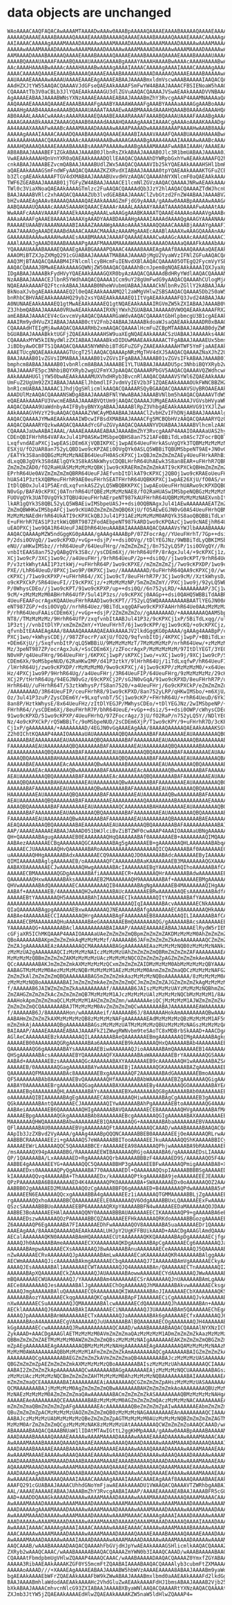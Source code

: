 # data objects are unchanged

    WAoAAAACAAQFAQACAwAAAAMTAAAADwAAAw0AAABpAAAAAQAAAAEAAAABAAAAAQAAAAEAAAAB
    AAAAAQAAAAEAAAABAAAAAQAAAAEAAAABAAAAAQAAAAEAAAABAAAAAQAAAAEAAAACAAAAAgAA
    AAIAAAACAAAAAgAAAAMAAAADAAAAAwAAAAMAAAADAAAAAwAAAAMAAAADAAAAAwAAAAMAAAAD
    AAAAAwAAAAMAAAADAAAAAwAAAAMAAAADAAAAAwAAAAMAAAADAAAAAwAAAAMAAAADAAAAAwAA
    AAMAAAADAAAABAAAAAQAAAAEAAAABAAAAAQAAAAEAAAABAAAAAQAAAAEAAAABAAAAAUAAAAF
    AAAABQAAAAUAAAAFAAAABQAAAAUAAAAGAAAABgAAAAYAAAAHAAAABwAAAAcAAAAHAAAABwAA
    AAcAAAAHAAAABwAAAAcAAAAHAAAABwAAAAgAAAAIAAAACAAAAAgAAAAIAAAACAAAAAgAAAAI
    AAAACAAAAAQAAAAEAAAABAAAAAQAAAAEAAAABAAAAAUAAAADAAAAAQAAAAEAAAABAAAAAwAA
    AAUAAAAEAAAAAwAAAAUAAAAEAAAEAgAAAAEABAAJAAAABmxldmVscwAAABAAAAAIAAQACQAA
    AAdHZXJtYW55AAQACQAAAAVJdGFseQAEAAkAAAAFSmFwYW4ABAAJAAAACFBSIENoaW5hAAQA
    CQAAAAtTb3V0aCBLb3JlYQAEAAkAAAAGU3dlZGVuAAQACQAAAAJVSwAEAAkAAAADVVNBAAAE
    AgAAAAEABAAJAAAABWNsYXNzAAAAEAAAAAEABAAJAAAABmZhY3RvcgAAAP4AAAMNAAAAaQAA
    AAQAAAAEAAAAAQAAAAEAAAABAAAAFgAAABYAAAAWAAAAFgAAABYAAAAaAAAAGgAAABoAAAAe
    AAAAHgAAAB4AAAAeAAAABQAAAAUAAAATAAAAEwAAABMAAAAdAAAAHQAAAB0AAAAdAAAAHQAA
    AB0AAAALAAAACwAAAAsAAAARAAAAEQAAABEAAAARAAAAFAAAABQAAAAUAAAAFAAAABgAAAAY
    AAAAGAAAABkAAAAZAAAAGQAAAB0AAAAdAAAAHQAAAAgAAAAIAAAACgAAAAoAAAAKAAAADgAA
    AA4AAAAXAAAAFwAAABcAAAAMAAAADAAAAAwAAAAPAAAADwAAAA8AAAAPAAAAHwAAAB8AAAAf
    AAAAAgAAAAIAAAACAAAADQAAABAAAAAQAAAAEAAAABIAAAAVAAAAFQAAABUAAAAHAAAABwAA
    AAkAAAAHAAAACQAAAAkAAAAcAAAAHAAAABwAAAAGAAAABgAAAA4AAAAIAAAAAwAAABcAAAAP
    AAAAHQAAAAQAAAAEAAAABAAAABsAAAAPAAAAAwAAABgAAAAMAAAAFwAABAIAAAH/AAAAEAAA
    AB8ABAAJAAAABEF1ZGkABAAJAAAAB0JlbnRsZXkABAAJAAAAB0Jlc3R1bmUABAAJAAAAA0JN
    VwAEAAkAAAAHQnVnYXR0aQAEAAkAAAADQllEAAQACQAAAAhDYWRpbGxhYwAEAAkAAAAFQ2hl
    cnkABAAJAAAABEZvcmQABAAJAAAABUdlZWx5AAQACQAAAAVIb25kYQAEAAkAAAAHSHl1bmRh
    aQAEAAkAAAAGSmFndWFyAAQACQAAAAZKZXRvdXIABAAJAAAAA0tpYQAEAAkAAAAKTGFuZCBS
    b3ZlcgAEAAkAAAAFTGV4dXMABAAJAAAABUxvdHVzAAQACQAAAAhNYXNlcmF0aQAEAAkAAAAF
    TWF6ZGEABAAJAAAAB01jTGFyZW4ABAAJAAAACE1lcmNlZGVzAAQACQAAAAJNRwAEAAkAAAAK
    TWl0c3ViaXNoaQAEAAkAAAAGTmlzc2FuAAQACQAAAAdQb3JzY2hlAAQACQAAAAZTdWJhcnUA
    BAAJAAAABVRlc2xhAAQACQAAAAZUb3lvdGEABAAJAAAAClZvbGtzd2FnZW4ABAAJAAAABVZv
    bHZvAAAEAgAAAv8AAAAQAAAAAQAEAAkAAAAGZmFjdG9yAAAA/gAAAw0AAABpAAAAAwAAAGAA
    AABQAAAAUQAAAAcAAAA5AAAAKQAAACEAAAArAAAALAAAAAYAAAATAAAAOAAAAFwAAAAtAAAA
    WwAAAFcAAAAVAAAAFAAAAEkAAAAqAAAALwAAAGgAAABKAAAATQAAAE4AAAAoAAAAVgAAABcA
    AAAaAAAAFgAAAE8AAAA1AAAAXgAAADYAAABDAAAAHgAAAAIAAAAdAAAAQgAAAGYAAAANAAAA
    RAAAAEUAAABVAAAANAAAABIAAAAZAAAAWgAAAAoAAAA3AAAAQQAAACAAAABjAAAAYgAAAFIA
    AAA7AAAAOgAAADEAAABdAAAACAAAACMAAAAzAAAAMgAAAEcAAABlAAAAXwAAAGQAAAAnAAAA
    GAAAAA8AAAAwAAAAHwAAAEsAAABMAAAAJAAAAFQAAAAEAAAACwAAAGcAAAAcAAAAEAAAACIA
    AAAlAAAAJgAAAD8AAABAAAAAPgAAAFMAAAAMAAAAWAAAAAkAAAAOAAAAaQAAAFkAAAAbAAAA
    YQAAAAUAAAABAAAAEQAAAEgAAABGAAAAPQAAAC4AAAA8AAAEAgAAAf8AAAAQAAAAaQAEAAkA
    AAAOMiBTZXJpZXMgQ291cGUABAAJAAAAATMABAAJAAAADjMgU2VyaWVzIFNlZGFuAAQACQAA
    AAQ3MjBTAAQACQAAABM4IFNlcmllcyBHcmFuIENvdXBlAAQACQAAAA05OTEgQ2FycmVyYSBT
    AAQACQAAAAJBMwAEAAkAAAAGQWNjZW50AAQACQAAAAhBcnJpem8gNQAEAAkAAAAIQXJyaXpv
    IDgABAAJAAAABkFydHVyYQAEAAkAAAAGQXR0byAzAAQACQAAAAdBdHRyYWdlAAQACQAAAANC
    NzAABAAJAAAACEJlbnR5YWdhAAQACQAAAA1Ccm9uY28gUmFwdG9yAAQACQAAAAhCUlogMjAy
    NQAEAAkAAAAFQ2FtcnkABAAJAAAAB0NheWVubmUABAAJAAAACkNlbnRvZGllY2kABAAJAAAA
    BkNoaXJvbgAEAAkAAAAEQ2l0eQAEAAkAAAAMQ2l2aWMgVHlwZSBSAAQACQAAAA5Db250aW5l
    bnRhbCBHVAAEAAkAAAAHQ29yb2xsYQAEAAkAAAAEQ1ItVgAEAAkAAAAFQ3Jvd24ABAAJAAAA
    A0NUNAAEAAkAAAAEQ1gtMwAEAAkAAAAEQ1gtNQAEAAkAAAAIRGVmZW5kZXIABAAJAAAAB0Vt
    Z3JhbmQABAAJAAAAA0VRUwAEAAkAAAAIRXNjYWxhZGUABAAJAAAAA0VWOQAEAAkAAAAFRXZp
    amEABAAJAAAACEV4cGxvcmVyAAQACQAAAARGaWdvAAQACQAAAAtGbHlpbmcgU3B1cgAEAAkA
    AAAIRm9ydHVuZXIABAAJAAAAB0ctV2Fnb24ABAAJAAAABkdoaWJsaQAEAAkAAAADR0xBAAQA
    CQAAAAdHTEIgMjAwAAQACQAAAARHb2xmAAQACQAAAAlHcmFuZCBpMTAABAAJAAAAB0dyZWNh
    bGUABAAJAAAABkktUGFjZQAEAAkAAAAHSW9uaXEgNQAEAAkAAAACSzUABAAJAAAAAks4AAQA
    CQAAAAxMYW5kIENydWlzZXIABAAJAAAABkxDIDUwMAAEAAkAAAACTFgABAAJAAAAEUx5bmsg
    JiBDbyAwOCBFTS1QAAQACQAAAA5NYWNhbiBTdGFuZGFyZAAEAAkAAAAHTWF5YmFjaAAEAAkA
    AAAETUcgNQAEAAkAAAAGTUcgT25lAAQACQAAAApNRzMgTHV4dXJ5AAQACQAAAAZNaXJhZ2UA
    BAAJAAAAB01vZGVsIDMABAAJAAAAB01vZGVsIFgABAAJAAAAB01vZGVsIFkABAAJAAAAB01v
    bmphcm8ABAAJAAAAB01vbnRlcm8ABAAJAAAABE1YLTUABAAJAAAADU5pc3NhbiBQYXRyb2wA
    BAAJAAAAFE5pc3NhbiBQYXRyb2wgU2FmYXJpAAQACQAAAARPbGV5AAQACQAAAAVQZWdhcwAE
    AAkAAAAHUGljYW50bwAEAAkAAAAMUXVhdHRyb3BvcnRlAAQACQAAAAVSYWl6ZQAEAAkAAAAL
    UmFuZ2UgUm92ZXIABAAJAAAAElJhbmdlIFJvdmVyIEV2b3F1ZQAEAAkAAAAOUkFWNCBBZHZl
    bnR1cmUABAAJAAAAC1JhdjQgSHlicmlkAAQACQAAAARSQyBGAAQACQAAAAVSUyBROAAEAAkA
    AAADUlMzAAQACQAAAANSWDgABAAJAAAABFNlYWwABAAJAAAABVNlbm5hAAQACQAAAAVTdW5u
    eQAEAAkAAAAFU3VwcmEABAAJAAAABVQtUm9jAAQACQAAAAJUMgAEAAkAAAAJVGVsbHVyaWRl
    AAQACQAAAA9UaWdnbyA4IFBybyBNYXgABAAJAAAABlRpZ3VhbgAEAAkAAAAHVG91YXJlZwAE
    AAkAAAAGVHVzY29uAAQACQAAAAZVWCAyMDAABAAJAAAAClZvbHZvIFhDNjAABAAJAAAAAlgx
    AAQACQAAAAJYMwAEAAkAAAAIWDcwIFBsdXMABAAJAAAACFg5MCBQbHVzAAQACQAAAARYQzQw
    AAQACQAAAARYQzkwAAQACQAAAAdYcGFuZGVyAAQACQAAAANYVDUABAAJAAAABVlhcmlzAAQA
    CQAAAAJaUwAABAIAAAL/AAAAEAAAAAEABAAJAAAABmZhY3RvcgAAAP4AAAIOAAAAaUAS2hys
    CDEnQBIFHrhR64VAFAxJul41P0ASKwIMSbpeQBHS8an7521AFeBBiTdLx0ASc7ZFocrBQBTd
    LxqfvndAEaPXCj1wpEASiDEm6XjVQBIKPXCj1wpAE64UeuFHrkASuVgQYk3TQBMzMzMzMzNA
    ESXjU/fO2UAR8an752yLQBD1wo9cKPZAEi0OVgQYk0ASLQ5WBBiTQBUMSbpeNT9AE+JN0vGp
    /EATYk3S8an8QBGzMzMzMzNAEB64UeuFH0AScKPXCj1xQBJmZmZmZmZAEy4UeuFHrkARhBiT
    dLxqQBJgQYk3S8dAElgQYk3S8kASNkWhysCDQBLHrhR64UhAEwk3S8an8EAR+uFHrhR7QBRm
    ZmZmZmZAD0/fO2RaHUASMzMzMzMzQBKj1wo9cKRAERmZmZmZmkATI9cKPXCkQBHmZmZmZmZA
    EPrhR64Ue0AVZmZmZmZmQBRR64UeuFJAEfvnbItDlkAT9cKPXCj2QBOj1wo9cKRAEoUeuFHr
    hUAS41P3ztkXQBMeuFHrhR9AE0euFHrhSEATFHrhR64UQBKKPXCj1wpAE26XjU/fO0AS/vnb
    ItDlQBOxJul41P5AErdLxqfvnkASZ2yLQ5WBQBKKPXCj1wpAEoUeuFHrhUARwo9cKPXDQBQJ
    N0vGp/BAFA9cKPXCj0ATnrhR64UfQBEzMzMzMzNAE8/fO2RaHUASwIMSbpeNQBGzMzMzMzNA
    FUOVgQYk3UATOVgQYk3TQBU4UeuFHrhAErpeNT987kAUFHrhR64UQBMzMzMzMzNAEXvnbItD
    lkAR1gQYk3S8QBL52yLQ5WBAEiwIMSbpeUASJ++dsi0OQBNAgxJul41AEwAAAAAAAEATZmZm
    ZmZmQBWHKwIMSbpAFCj1wo9cKUAOZmZmZmZmQBQ6XjU/fO5AEwEGJN0vG0AS4UeuFHrhQBMz
    MzMzMzNAEdHrhR64UkATI9cKPXCkQBJJul41P31AEzMzMzMzM0ARQYk3S8aoQBQBBiTdLxtA
    E+uFHrhR7EAS1P3ztkWiQBRT987ZFodAEbpeNT987kARD1wo9cKPQAzCj1wo9cNAEjhR64Ue
    uEAOPXCj1wo9QA1R64UeuFJAEDhR64UeuAAABAIAAAABAAQACQAAAAVsYWJlbAAAABAAAAAB
    AAQACQAAAApMZW5ndGggKG0pAAAA/gAAAg4AAABpP/07ZFocrAg//YUeuFHrhT/7Gp++dsi0
    P/2dsi0OVgQ//1wo9cKPXD/+vGp++dsjP/++dsi0OVg//tDlYEGJNz/9WBBiTdLyQBKIMSbp
    eNU//aHKwIMSbz//rhR64UeuP/64UeuFHrg//mZmZmZmZj/8n752yLQ5P/1si0OVgQY//Rqf
    vnbItEAAS8an752yQABgQYk3S8c//ysCDEm6Xj//HrhR64UfP/8rAgxJul4/+9cKPXCj1z/7
    XCj1wo9cP/3XCj1wo9c//a4UeuFHrj/9rhR64UeuP/2p++dsi0Q//j1wo9cKPT/9rhR64Ueu
    P/v3ztkWhytAAI1P3ztkWj/+uFHrhR64P/1wo9cKPXE//mZmZmZmZj/7wo9cKPXDP/1wo9cK
    PXE//LhR64UeuD/8PXCj1wo9P/0KPXCj1wo//AAAAAAAAD/6uFHrhR64QAA9cKPXCj0//wo9
    cKPXCj/71wo9cKPXP/+uFHrhR64//XCj1wo9cT/8euFHrhR7P/3Cj1wo9cM//XztkWhysD/+
    o9cKPXCkP/5R64UeuFI//I9cKPXCjz/+zMzMzMzNP/5mZmZmZmY//PXCj1wo9j/92yLQ5WBC
    P/0WhysCDEo//j1wo9cKPT/91wo9cKPXP/up++dsi0Q//6n752yLRD/+AAAAAAAAP/3Cj1wo
    9cM/+zMzMzMzM0ABHrhR64UfP/5ul41P3zs//o9cKPXCj0AAGp++dsi0QAHQ5WBBiTdAABR6
    4UeuFEAAFocrAgxKQAAUeuFHrhRAAD1wo9cKPT//752yLQ5WQAAAAAAAAABAATlYEGJN00AA
    eNT987ZGP/+dsi0OVgQ//nrhR64Uez/9BiTdLxqgQAFwo9cKPXFAAHrhR64Ue0AAzMzMzMzN
    P/rhR64UeuFAAisCDEm6Xj/+vGp++dsjP/2ZmZmZmZo//gAAAAAAAD/+AAAAAAAAQAAMSbpe
    NT8//TMzMzMzMz/9HrhR64UfP/zxqfvnbItAABJul41P3z/9cKPXCj1xP/5BiTdLxqg//ul4
    1P3ztj//vnbItDlYP/xmZmZmZmY/+YUeuFHrhT/6j1wo9cKPP/qj1wo9cKQ/+o9cKPXCjz/7
    qfvnbItEAAAEAgAAA/8AAAAQAAAAAQAEAAkAAAAJV2lkdGggKG0pAAAA/gAAAg4AAABpP/cK
    PXCj1wo/+kWhysCDEj//987ZFocrP/aXjU/fO2Q/9qfvnbItDj/4KPXCj1wpP/+BBiTdLxs/
    +DEm6XjU/j/5xqfvnbItP/qLQ5WBBiU/9MzMzMzMzT/7MzMzMzMzP/nrhR64Uew/+zMzMzMz
    Mz/3peNT987ZP/ocrAgxJuk/+SsCDEm6Xj/zZFocrAgxP/MzMzMzMzM/97ItDlYEGT/3YEGJ
    N0vHP/q4UeuFHrg/964UeuFHrj/6KPXCj1wpP/sKPXCj1wo/+vXCj1wo9j/9XCj1wo9cP/Ss
    CDEm6Xk/9oMSbpeNUD/62RaHKwIMP/d41P3ztkY/9lHrhR64Uj/1iTdLxqfwP/hR64UeuFI/
    /lHrhR64Uj/zwo9cKPXDP/rMzMzMzM0/9wo9cKPXCj/4j1wo9cKPP/zMzMzMzM0/+x64UeuF
    Hz/4PXCj1wo9P/9HrhR64Ug//a4UeuFHrj/3R64UeuFIP/64UeuFHrg/9zMzMzMzMz/29cKP
    XCj2P/tHrhR64Ug/94EGJN0vGz/69cKPXCj2P/sGJN0vGqA/91wo9cKPXD/8euFHrhR7P/uF
    HrhR64U//uFHrhR64T/53ztkWhysP/fS8an7520/+a4UeuFHrj/6o9cKPXCkP/eZmZmZmZo/
    /AAAAAAAAD/3R64UeuFIP/ceuFHrhR8/91wo9cKPXD/8an752yLRP/qHKwIMSbo/+m6XjU/f
    Oz/3ul41P3zuP/ZysCDEm6Y/+9LxqfvnbT/5Cj1wo9cKP/+FHrhR64U/+rhR64UeuD/6Yk3S
    8an8P/HztkWhysE/8x64UeuFHz/zItDlYEGJP/MWhysCDEo/+tDlYEGJNz/2wIMSbpeNP/+u
    FHrhR64//ysCDEm6Xj/8euFHrhR7P/bhR64UeuE/+vGp++dsiz/5++dsi0OWP/cWhysCDEo/
    91wo9cKPXD/51wo9cKPXP/4UeuFHrhQ/97ZFocrAgz/3jU/fO2RaP/n752yLQ5Y//NDlYEGJ
    Nz/4o9cKPXCkP/rQ5WBBiTc/9oMSbpeNUD/2sCDEm6XjP/T1wo9cKPY/9+uFHrhR7D/3cKPX
    Cj1xP/gAAAAAAAA/+AAAAAAAAD/4EGJN0vGqAAAEAgAAA/8AAAAQAAAAAQAEAAkAAAAKSGVp
    Z2h0IChtKQAAAP4AAAIOAAAAaUAUAAAAAAAAQBQAAAAAAABAFAAAAAAAAEAUAAAAAAAAQBQA
    AAAAAABAEAAAAAAAAEAUAAAAAAAAQBQAAAAAAABAFAAAAAAAAEAUAAAAAAAAQBAAAAAAAABA
    FAAAAAAAAEAUAAAAAAAAQBQAAAAAAABAFAAAAAAAAEAUAAAAAAAAQBQAAAAAAABAAAAAAAAA
    AEAAAAAAAAAAQBQAAAAAAABAFAAAAAAAAEAUAAAAAAAAQBQAAAAAAABAFAAAAAAAAEAUAAAA
    AAAAQBQAAAAAAABAHAAAAAAAAEAAAAAAAAAAQBQAAAAAAABAFAAAAAAAAEAUAAAAAAAAQBAA
    AAAAAABAEAAAAAAAAEAcAAAAAAAAQBwAAAAAAABAAAAAAAAAAEAUAAAAAAAAQBQAAAAAAABA
    FAAAAAAAAEAcAAAAAAAAQBwAAAAAAABAFAAAAAAAAEAcAAAAAAAAQBwAAAAAAABAFAAAAAAA
    AEAUAAAAAAAAQBQAAAAAAABAFAAAAAAAAEAcAAAAAAAAQBQAAAAAAABAFAAAAAAAAEAUAAAA
    AAAAQBQAAAAAAABAHAAAAAAAAEAUAAAAAAAAQBwAAAAAAABAFAAAAAAAAEAUAAAAAAAAQBQA
    AAAAAABAFAAAAAAAAEAUAAAAAAAAQBwAAAAAAABAFAAAAAAAAEAUAAAAAAAAQBQAAAAAAABA
    HAAAAAAAAEAUAAAAAAAAQBQAAAAAAABAFAAAAAAAAEAUAAAAAAAAQBwAAAAAAABAFAAAAAAA
    AEAUAAAAAAAAQBQAAAAAAABAFAAAAAAAAEAAAAAAAAAAQAAAAAAAAABAAAAAAAAAAEAAAAAA
    AAAAQBQAAAAAAABAFAAAAAAAAEAUAAAAAAAAQCAAAAAAAABAHAAAAAAAAEAUAAAAAAAAQBQA
    AAAAAABAFAAAAAAAAEAUAAAAAAAAQBQAAAAAAABAFAAAAAAAAEAUAAAAAAAAQBQAAAAAAABA
    FAAAAAAAAEAUAAAAAAAAQBwAAAAAAABAFAAAAAAAAEAUAAAAAAAAQBAAAAAAAABAEAAAAAAA
    AEAQAAAAAAAAQBQAAAAAAABAEAAAAAAAAEAUAAAAAAAAQBQAAAAAAABAFAAAAAAAAAAABAIA
    AAP/AAAAEAAAAAEABAAJAAAAD051bWJlciBvZiBTZWF0cwAAAP4AAAIOAAAAaUBNgAAAAAAA
    QH+QAAAAAABAgugAAAAAAEB0EAAAAAAAQHqQAAAAAABAf0AAAAAAAEB+AAAAAAAAQIMQAAAA
    AABAezAAAAAAAECBqAAAAAAAQGCAAAAAAABAg5gAAAAAAEB+gAAAAAAAQHLAAAAAAABAbqAA
    AAAAAECJUAAAAAAAQHvQAAAAAABARoAAAAAAAAAAAAAAAAAAQICQAAAAAABAf0AAAAAAAECA
    uAAAAAAAQHHgAAAAAABAdxAAAAAAAECQ9AAAAAAAQJD0AAAAAABAdcAAAAAAAEByIAAAAAAA
    QIMIAAAAAABAglgAAAAAAEB/oAAAAAAAQFCAAAAAAABAaKAAAAAAAEB3MAAAAAAAQGXAAAAA
    AABAX8AAAAAAAECJwAAAAAAAQHwgAAAAAABAcIAAAAAAAEBgYAAAAAAAQIhoAAAAAABAfCAA
    AAAAAECBMAAAAAAAQGDgAAAAAABAfiAAAAAAAECR+AAAAAAAQHrAAAAAAABAdwAAAAAAAEBd
    QAAAAAAAQHxwAAAAAABAksAAAAAAAEB2MAAAAAAAQH9AAAAAAABAf+AAAAAAAEBMgAAAAAAA
    QHVwAAAAAABAdQAAAAAAAECAAAAAAAAAQIB4AAAAAABAgNgAAAAAAEB4MAAAAAAAQIHgAAAA
    AABAf+AAAAAAAEB/4AAAAAAAQH2wAAAAAABAUcAAAAAAAEBRwAAAAAAAQEsAAAAAAABAdfAA
    AAAAAEBtYAAAAAAAQH5AAAAAAABAhIAAAAAAAECIkAAAAAAAQItYAAAAAABAfYAAAAAAAAAA
    AAAAAAAAAAAAAAAAAAAAAAAAAAAAAAAAAAAAAAAAQIqIAAAAAABAcvAAAAAAAECNkAAAAAAA
    QIaQAAAAAABAgpgAAAAAAEBxwAAAAAAAQJNEAAAAAABAfgAAAAAAAECA8AAAAAAAQHkAAAAA
    AABAe4AAAAAAAECCIAAAAAAAQHrgAAAAAABAgFAAAAAAAEB8AAAAAAAAQILIAAAAAABAfCAA
    AAAAAECBMAAAAAAAQHuAAAAAAABAeGAAAAAAAEBmQAAAAAAAQG/gAAAAAABAcsAAAAAAAEBt
    YAAAAAAAQG+AAAAAAABAclAAAAAAAAAABAIAAAP/AAAAEAAAAAEABAAJAAAAElRydW5rIENh
    cGFjaXR5IChMKQAAAP4AAAIOAAAAaUAeZmZmZmZmQBpmZmZmZmZAKDMzMzMzM0AhZmZmZmZm
    QBoAAAAAAABAKpmZmZmZmkAqMzMzMzMzf/AAAAAAB6JAFmZmZmZmZkAeAAAAAAAAQCZmZmZm
    ZmZAJgAAAAAAAEAzAAAAAAAAQCMAAAAAAABAGgAAAAAAAEAazMzMzMzNQB0zMzMzMzNANkzM
    zMzMzUA2gAAAAAAAQCIzMzMzMzNAIczMzMzMzUAhZmZmZmZmQBRmZmZmZmZAFAAAAAAAAEAd
    MzMzMzMzQBBmZmZmZmZAKMzMzMzMzUAczMzMzMzNQCOZmZmZmZpAGZmZmZmZmkAeAAAAAAAA
    QCcAAAAAAABAKJmZmZmZmkAXMzMzMzMzQCxmZmZmZmZAIDMzMzMzM0AbMzMzMzMzQBYAAAAA
    AABAGTMzMzMzM0AezMzMzMzNQBrMzMzMzM1AEzMzMzMzM0AnmZmZmZmaQDCzMzMzMzNAFGZm
    ZmZmZkAlZmZmZmZmQBQAAAAAAABAG5mZmZmZmkAazMzMzMzNQBoAAAAAAAA/8zMzMzMzM0Ag
    zMzMzMzNQBoAAAAAAABAIJmZmZmZmkAeZmZmZmZmQCJmZmZmZmZAJGZmZmZmZkAgMzMzMzMz
    f/AAAAAAB6JAIWZmZmZmZkAaAAAAAAAAf/AAAAAAB6JAIszMzMzMzUAYzMzMzMzNQBhmZmZm
    ZmZAHGZmZmZmZkAcZmZmZmZmQB7MzMzMzM1AJczMzMzMzUAlzMzMzMzNQCbMzMzMzM1/8AAA
    AAAHokApmZmZmZmaQCLMzMzMzM1AHZmZmZmZmn/wAAAAAAeiQCjMzMzMzM1AJWZmZmZmZkAS
    ZmZmZmZmQCQAAAAAAABAJTMzMzMzM0AvZmZmZmZmQCwAAAAAAABAJAAAAAAAAEAWAAAAAAAA
    f/AAAAAAB6J/8AAAAAAHon/wAAAAAAeif/AAAAAAB6J/8AAAAAAHokAmAAAAAAAAQBwAAAAA
    AABAHmZmZmZmZkAXMzMzMzMzQB8zMzMzMzNAFgAAAAAAAEAdMzMzMzMzQBzMzMzMzM1AF5mZ
    mZmZmkAjAAAAAAAAQBgAAAAAAABAGszMzMzMzUATMzMzMzMzQBUzMzMzMzNAGszMzMzMzQAA
    BAIAAAP/AAAAEAAAAAEABAAJAAAAFkZ1ZWwgRWNvbm9teSAoTC8xMDBrbSkAAAD+AAACDgAA
    AGlAeCAAAAAAAEBzkAAAAAAAQILAAAAAAABAeQAAAAAAAEBmgAAAAAAAQIMgAAAAAABAgkgA
    AAAAAEB00AAAAAAAQGRgAAAAAABAa6AAAAAAAEB9kAAAAAAAQHxQAAAAAABAb4AAAAAAAEBv
    QAAAAAAAQG6gAAAAAABAYsAAAAAAAEBiwAAAAAAAQJioAAAAAABAmQAAAAAAAEB14AAAAAAA
    QHSgAAAAAABAcsAAAAAAAEBYQAAAAAAAQFXAAAAAAABAaWAAAAAAAEBrYAAAAAAAQGSAAAAA
    AABAd+AAAAAAAEBzsAAAAAAAQGcAAAAAAABAXYAAAAAAAEB9cAAAAAAAQH1wAAAAAABAZSAA
    AAAAAEB/0AAAAAAAQGagAAAAAABAYwAAAAAAAEBjIAAAAAAAQGKAAAAAAABAZqAAAAAAAEBa
    QAAAAAAAQFMAAAAAAABAc8AAAAAAAEBxgAAAAAAAQF2AAAAAAABAdGAAAAAAAEBmoAAAAAAA
    QF5AAAAAAABAb8AAAAAAAEBvQAAAAAAAQHfAAAAAAABAbWAAAAAAAEBZgAAAAAAAQGigAAAA
    AABAY0AAAAAAAEBrgAAAAAAAQGagAAAAAABAXAAAAAAAAEBy4AAAAAAAQGOAAAAAAABAYEAA
    AAAAAEBq4AAAAAAAQHLAAAAAAABAYsAAAAAAAEBXwAAAAAAAQG8gAAAAAABAb0AAAAAAAEBo
    oAAAAAAAQIBIAAAAAABAgEgAAAAAAECA8AAAAAAAQHiwAAAAAABAgCgAAAAAAEB3gAAAAAAA
    QGkAAAAAAABAntQAAAAAAECJAAAAAAAAQIYwAAAAAABAhPgAAAAAAEBtoAAAAAAAQG4AAAAA
    AABAeiAAAAAAAEB6QAAAAAAAQHIgAAAAAABAVQAAAAAAAECE8AAAAAAAQHVgAAAAAABAfMAA
    AAAAAEBpgAAAAAAAQGkgAAAAAABAb8AAAAAAAEBcgAAAAAAAQGIgAAAAAABAXAAAAAAAAEBy
    MAAAAAAAQHWQAAAAAABAbwAAAAAAAEB1QAAAAAAAQG+AAAAAAABAbaAAAAAAAEBVAAAAAAAA
    QFlAAAAAAABAU0AAAAAAAEBVgAAAAAAAQFtAAAAAAAAAAAQCAAAD/wAAABAAAAABAAQACQAA
    AApIb3JzZXBvd2VyAAAA/gAAAg4AAABpQQQNCAAAAABBEB0AAAAAAEEjOeAAAAAAQRLrwAAA
    AABBBCRAAAAAAEEzi+gAAAAAQS7eWAAAAABBITooAAAAAEEJkuAAAAAAQQShKAAAAABBICyg
    AAAAAEEWrLAAAAAAQQC5QAAAAABBCErAAAAAAEEA98AAAAAAQPhjwAAAAABA9bRAAAAAAEFo
    /msAAAAAQX94pAAAAABBG/RAAAAAAEEWIBAAAAAAQRGjoAAAAABA6/qAAAAAAEDsLIAAAAAA
    QP/1QAAAAABA/LxAAAAAAED+RgAAAAAAQQrbAAAAAABBBzF4AAAAAED9S/AAAAAAQO5F4AAA
    AABBE4gAAAAAAEEYG+AAAAAAQQC5QAAAAABBHP3gAAAAAEEBFwAAAAAAQPmigAAAAABA8+XA
    AAAAAEDxs0AAAAAAQPyQgAAAAABA770AAAAAAEDl+QAAAAAAQQspIAAAAABBBBSgAAAAAEDs
    kIAAAAAAQQvq4AAAAABA+ThAAAAAAEDx/kAAAAAAQPtkgAAAAABA9jeAAAAAAEEEJEAAAAAA
    QPzPAAAAAABA6B8AAAAAAED4K4AAAAAAQPKOAAAAAABA+SWAAAAAAEDx0oAAAAAAQOZ2AAAA
    AABBB02gAAAAAED2MUAAAAAAQOzCgAAAAABBFQ6gAAAAAED+B4AAAAAAQPdwAAAAAABA5vMA
    AAAAAEEN6EAAAAAAQQcxgAAAAABBA4gAAAAAAEEz1iAAAAAAQTGMMAAAAABBLjZgAAAAAEEV
    rgAAAAAAQQxhoAAAAABBCQAAAAAAAEELE0AAAAAAQV6OdgAAAABBUxLQAAAAAEExFwAAAAAA
    QSzcSAAAAABBBUoAAAAAAEEBP6AAAAAAQRXpYAAAAABBFN4wAAAAAEEDaMAAAAAAQOJDAAAA
    AABBE3BoAAAAAEEHAlAAAAAAQQNY0AAAAABBBAUAAAAAAEECIKAAAAAAQP9+gAAAAABA6eEA
    AAAAAEDszwAAAAAAQOzPAAAAAABBCQZAAAAAAEEFHkAAAAAAQRKdoAAAAABBGozgAAAAAEEL
    Z6AAAAAAQP6EgAAAAABA7FIAAAAAAEDhFwAAAAAAQOV8AAAAAABA5uaAAAAAAEDr1QAAAAAA
    AAAEAgAAA/8AAAAQAAAAAQAEAAkAAAALUHJpY2UgKFFBUikAAAD+AAACDgAAAGlAmdQAAAAA
    AECalAAAAAAAQKN0AAAAAABAmHQAAAAAAECUtAAAAAAAQKKQAAAAAABApDgAAAAAAECjfgAA
    AAAAQJh0AAAAAABAmeAAAAAAAECXXAAAAAAAQKDgAAAAAABApCgAAAAAAECg6AAAAAAAQJaY
    AAAAAABAmpwAAAAAAECXsAAAAAAAQJ8wAAAAAABAnuAAAAAAAECeAAAAAAAAQJ5QAAAAAABA
    nZwAAAAAAECRvAAAAAAAQJpAAAAAAABAmLwAAAAAAECaKAAAAAAAQKR4AAAAAABAlggAAAAA
    AECWmAAAAAAAQJicAAAAAABAkmgAAAAAAECbqAAAAAAAQJ7IAAAAAABAmVgAAAAAAECkyAAA
    AAAAQJEsAAAAAABAl1AAAAAAAECWTAAAAAAAQJQ4AAAAAABAn/QAAAAAAECTnAAAAAAAQI2I
    AAAAAABApXQAAAAAAECkZAAAAAAAQJAUAAAAAABAowwAAAAAAECYdAAAAAAAQJWwAAAAAABA
    mBQAAAAAAECWUAAAAAAAQJ/YAAAAAABAm4AAAAAAAECSrAAAAAAAQJnUAAAAAABAmLgAAAAA
    AECe8AAAAAAAQJesAAAAAABAlJgAAAAAAEChOgAAAAAAQJhMAAAAAABAkvwAAAAAAECksgAA
    AAAAQJmgAAAAAABAluQAAAAAAECQkAAAAAAAQKIWAAAAAABAoJIAAAAAAECbXAAAAAAAQKSs
    AAAAAABAozYAAAAAAECkqgAAAAAAQKCqAAAAAABApFIAAAAAAECiCgAAAAAAQJvkAAAAAABA
    nXwAAAAAAECSuAAAAAAAQJQMAAAAAABAlcwAAAAAAECdQAAAAAAAQJhAAAAAAABAn+AAAAAA
    AECklAAAAAAAQJ6AAAAAAABAkIAAAAAAAECiNAAAAAAAQJ3UAAAAAABAm5QAAAAAAEChEgAA
    AAAAQJpAAAAAAABAnWAAAAAAAECTxAAAAAAAQJaAAAAAAABAk6gAAAAAAECfxAAAAAAAQJ60
    AAAAAABAoA4AAAAAAECgVAAAAAAAQJuUAAAAAABAlBQAAAAAAECOgAAAAAAAQJH4AAAAAABA
    kGgAAAAAAECcwAAAAAAAQJRwAAAAAAAAAAQCAAAD/wAAABAAAAABAAQACQAAAAlNYXNzIChr
    ZykAAAD+AAACDgAAAGlAETMzMzMzM0AVmZmZmZmaQAzMzMzMzM1ADmZmZmZmZkAazMzMzMzN
    QBBmZmZmZmZAETMzMzMzM0AWZmZmZmZmQBszMzMzMzNAIgAAAAAAAEAKZmZmZmZmQBGZmZmZ
    mZpAEgAAAAAAAEAgAAAAAAAAQBMzMzMzMzNAHgAAAAAAAEAgAAAAAAAAQAMzMzMzMzNAAzMz
    MzMzM0AWAAAAAAAAQBbMzMzMzM1AFmZmZmZmZkAmAAAAAAAAQCgAAAAAAABAIGZmZmZmZkAe
    AAAAAAAAQCgAAAAAAABAEGZmZmZmZkAVmZmZmZmaQB4AAAAAAABAJczMzMzMzUASAAAAAAAA
    QBGZmZmZmZpAEZmZmZmZmkAXMzMzMzMzQBoAAAAAAABAIszMzMzMzUAhAAAAAAAAQCIAAAAA
    AABAI2ZmZmZmZkApAAAAAAAAQCwAAAAAAABAGgAAAAAAAEAjzMzMzMzNQCUAAAAAAABAGszM
    zMzMzUAczMzMzMzNQCBmZmZmZmZAHTMzMzMzM0AhzMzMzMzNQBAAAAAAAABAIAAAAAAAAEAb
    mZmZmZmaQCEAAAAAAABAIAAAAAAAAEAiAAAAAAAAQCGZmZmZmZpAHszMzMzMzUASAAAAAAAA
    QCMAAAAAAABAJjMzMzMzM0AgZmZmZmZmQBwAAAAAAABAHZmZmZmZmkAoAAAAAAAAQBUzMzMz
    MzNAEzMzMzMzM0AZmZmZmZmaQAwAAAAAAABACmZmZmZmZkASAAAAAAAAQBMzMzMzMzNAHgAA
    AAAAAEAeAAAAAAAAQCEAAAAAAABABzMzMzMzM0AGZmZmZmZmQAczMzMzMzNACAAAAAAAAEAg
    mZmZmZmaQBmZmZmZmZpAFgAAAAAAAEAcAAAAAAAAQBeZmZmZmZpAIwAAAAAAAEAbmZmZmZma
    QBuZmZmZmZpACMzMzMzMzUAOZmZmZmZmQB0zMzMzMzNAGAAAAAAAAEAnAAAAAAAAQCIAAAAA
    AABAJczMzMzMzUAbMzMzMzMzQBeZmZmZmZpAGTMzMzMzM0AUzMzMzMzNQBZmZmZmZmZAGTMz
    MzMzM0ArZmZmZmZmQCgzMzMzMzNAK8zMzMzMzUAtAAAAAAAAQCWZmZmZmZoAAAQCAAAD/wAA
    ABAAAAABAAQACQAAABNUaW1lIDAtMTAwIGttL2ggKHMpAAAA/gAAAw0AAABpAAAABAAAAAMA
    AAADAAAABAAAAAQAAAAEAAAAAwAAAAMAAAADAAAAAwAAAAEAAAADAAAAAwAAAAMAAAACAAAA
    AwAAAAMAAAABAAAAAQAAAAQAAAAEAAAAAwAAAAQAAAADAAAAAwAAAAMAAAADAAAAAQAAAAIA
    AAADAAAABAAAAAEAAAABAAAAAwAAAAMAAAAEAAAAAwAAAAQAAAADAAAAAwAAAAMAAAAEAAAA
    AwAAAAMAAAAEAAAAAwAAAAQAAAAEAAAAAwAAAAQAAAADAAAAAwAAAAQAAAADAAAAAwAAAAMA
    AAADAAAABAAAAAMAAAADAAAABAAAAAMAAAAEAAAABAAAAAQAAAADAAAAAwAAAAMAAAAEAAAA
    AQAAAAMAAAADAAAAAwAAAAMAAAADAAAAAQAAAAEAAAABAAAAAQAAAAMAAAAEAAAAAwAAAAMA
    AAADAAAAAgAAAAMAAAADAAAABAAAAAQAAAADAAAAAwAAAAQAAAAEAAAAAwAAAAMAAAAEAAAA
    AwAAAAEAAAABAAAAAQAAAAIAAAACAAAAAgAAAAIAAAACAAAEAgAAAf8AAAAQAAAABAAEAAkA
    AAAFQ291cGUABAAJAAAACUhhdGNoYmFjawAEAAkAAAADU1VWAAQACQAAAAVTZWRhbgAABAIA
    AAL/AAAAEAAAAAEABAAJAAAABmZhY3RvcgAABAIAAAP/AAAAEAAAAAEABAAJAAAABFR5cGUA
    AAD+AAADDQAAAGkAAAADAAAAAwAAAAMAAAADAAAAAwAAAAMAAAADAAAAAQAAAAMAAAACAAAA
    AwAAAAMAAAADAAAAAwAAAAMAAAADAAAAAwAAAAMAAAADAAAAAwAAAAMAAAADAAAAAwAAAAMA
    AAADAAAAAgAAAAMAAAADAAAAAwAAAAMAAAADAAAAAwAAAAMAAAADAAAAAwAAAAMAAAADAAAA
    AwAAAAMAAAADAAAAAwAAAAMAAAADAAAAAwAAAAMAAAACAAAAAgAAAAIAAAADAAAAAwAAAAMA
    AAADAAAAAwAAAAMAAAADAAAAAwAAAAMAAAADAAAAAQAAAAMAAAADAAAAAQAAAAIAAAADAAAA
    AwAAAAIAAAACAAAAAgAAAAIAAAACAAAAAwAAAAEAAAACAAAAAwAAAAMAAAABAAAAAwAAAAMA
    AAACAAAAAwAAAAMAAAADAAAAAwAAAAMAAAADAAAAAQAAAAEAAAABAAAAAQAAAAEAAAADAAAA
    AwAAAAMAAAADAAAAAwAAAAIAAAADAAAAAwAAAAMAAAADAAAAAwAAAAMAAAADAAAAAwAAAAMA
    AAQCAAAB/wAAABAAAAADAAQACQAAAAhFbGVjdHJpYwAEAAkAAAAGSHlicmlkAAQACQAAAAZQ
    ZXRyb2wAAAQCAAAC/wAAABAAAAABAAQACQAAAAZmYWN0b3IAAAQCAAAD/wAAABAAAAABAAQA
    CQAAAAtFbmdpbmUgVHlwZQAAAP4AAAQCAAAC/wAAABAAAAADAAQACQAAAAZ0YmxfZGYABAAJ
    AAAAA3RibAAEAAkAAAAKZGF0YS5mcmFtZQAABAIAAAABAAQACQAAAAlyb3cubmFtZXMAAAAN
    AAAAAoAAAAD///+XAAAEAgAAAAEABAAJAAAABW5hbWVzAAAAEAAAAA8ABAAJAAAABm9yaWdp
    bgAEAAkAAAAEbWFrZQAEAAkAAAAFbW9kZWwABAAJAAAABmxlbmd0aAAEAAkAAAAFd2lkdGgA
    BAAJAAAABmhlaWdodAAEAAkAAAAHc2VhdGluZwAEAAkAAAAFdHJ1bmsABAAJAAAAB2Vjb25v
    bXkABAAJAAAACmhvcnNlcG93ZXIABAAJAAAABXByaWNlAAQACQAAAARtYXNzAAQACQAAAAtw
    ZXJmb3JtYW5jZQAEAAkAAAAEdHlwZQAEAAkAAAAKZW5naW5ldHlwZQAAAP4=

